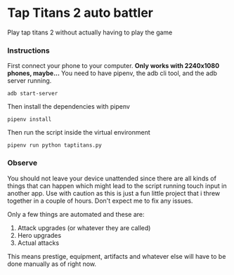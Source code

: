 # Tap Titans 2 auto battler

Play tap titans 2 without actually having to play the game

### Instructions
First connect your phone to your computer. **Only works with 2240x1080 phones, maybe...**
You need to have pipenv, the adb cli tool, and the adb server running.

```
adb start-server
```

Then install the dependencies with pipenv

```
pipenv install
```

Then run the script inside the virtual environment

```
pipenv run python taptitans.py
```

### Observe
You should not leave your device unattended since there are all kinds of things that can happen which might lead to the script running touch input in another app. Use with caution as this is just a fun little project that i threw together in a couple of hours. Don't expect me to fix any issues.

Only a few things are automated and these are:
1. Attack upgrades (or whatever they are called)
2. Hero upgrades
3. Actual attacks

This means prestige, equipment, artifacts and whatever else will have to be done manually as of right now.